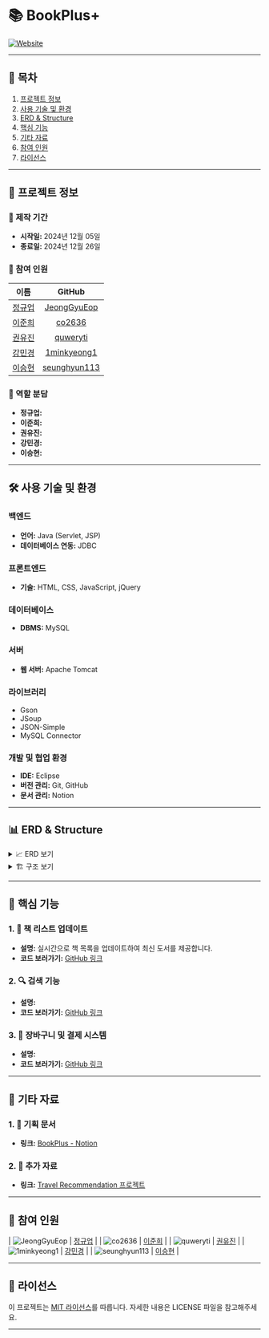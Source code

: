 # 📚 BookPlus+

[![Website](#)](https://www.bookplus.com/)

---

## 📑 목차

1. [프로젝트 정보](#프로젝트-정보)
2. [사용 기술 및 환경](#사용-기술-및-환경)
3. [ERD & Structure](#erd--structure)
4. [핵심 기능](#핵심-기능)
5. [기타 자료](#기타-자료)
6. [참여 인원](#참여-인원)
7. [라이선스](#라이선스)

---

## 📃 프로젝트 정보

### 📅 제작 기간

- **시작일:** 2024년 12월 05일
- **종료일:** 2024년 12월 26일

### 👥 참여 인원

| 이름 | GitHub |
| :---: | :---: |
| [정규업](https://github.com/JeongGyuEop) | [JeongGyuEop](https://github.com/JeongGyuEop) |
| [이준희](https://github.com/co2636) | [co2636](https://github.com/co2636) |
| [권유진](https://github.com/quweryti) | [quweryti](https://github.com/quweryti) |
| [강민경](https://github.com/1minkyeong1) | [1minkyeong1](https://github.com/1minkyeong1) |
| [이승현](https://github.com/seunghyun113) | [seunghyun113](https://github.com/seunghyun113) |

### 🎯 역할 분담

- **정규업:** 
- **이준희:** 
- **권유진:** 
- **강민경:** 
- **이승현:** 

---

## 🛠️ 사용 기술 및 환경

### 백엔드

- **언어:** Java (Servlet, JSP)
- **데이터베이스 연동:** JDBC

### 프론트엔드

- **기술:** HTML, CSS, JavaScript, jQuery

### 데이터베이스

- **DBMS:** MySQL

### 서버

- **웹 서버:** Apache Tomcat

### 라이브러리

- Gson
- JSoup
- JSON-Simple
- MySQL Connector

### 개발 및 협업 환경

- **IDE:** Eclipse
- **버전 관리:** Git, GitHub
- **문서 관리:** Notion

---

## 📊 ERD & Structure

<details>
  <summary>📈 ERD 보기</summary>
  <div markdown="1" style="padding-left: 15px;">
    <img src="path_to_erd_image.png" alt="ERD" width="800px"/>
  </div>
</details>

<details>
  <summary>🏗️ 구조 보기</summary>
  <div markdown="1" style="padding-left: 15px;">
    <img src="path_to_structure_image.png" alt="Structure" width="800px"/>
  </div>
</details>

---

## 🔑 핵심 기능

### 1. 📖 책 리스트 업데이트

- **설명:** 실시간으로 책 목록을 업데이트하여 최신 도서를 제공합니다.
- **코드 보러가기:** [GitHub 링크](#)

### 2. 🔍 검색 기능

- **설명:** 
- **코드 보러가기:** [GitHub 링크](#)

### 3. 🛒 장바구니 및 결제 시스템

- **설명:** 
- **코드 보러가기:** [GitHub 링크](#)

---

## 📕 기타 자료

### 1. 📄 기획 문서

- **링크:** [BookPlus - Notion](#)

### 2. 📂 추가 자료

- **링크:** [Travel Recommendation 프로젝트](https://github.com/kimphysicsman/Travel_recommedation)

---

## 📌 참여 인원

| ![JeongGyuEop](https://avatars.githubusercontent.com/u/00000000?v=1) | [정규업](https://github.com/JeongGyuEop) |
| ![co2636](https://avatars.githubusercontent.com/u/00000000?v=1) | [이준희](https://github.com/co2636) |
| ![quweryti](https://avatars.githubusercontent.com/u/00000000?v=1) | [권유진](https://github.com/quweryti) |
| ![1minkyeong1](https://avatars.githubusercontent.com/u/00000000?v=1) | [강민경](https://github.com/1minkyeong1) |
| ![seunghyun113](https://avatars.githubusercontent.com/u/00000000?v=1) | [이승현](https://github.com/seunghyun113) |

---

## 📄 라이선스

이 프로젝트는 [MIT 라이선스](LICENSE)를 따릅니다. 자세한 내용은 LICENSE 파일을 참고해주세요.

---
